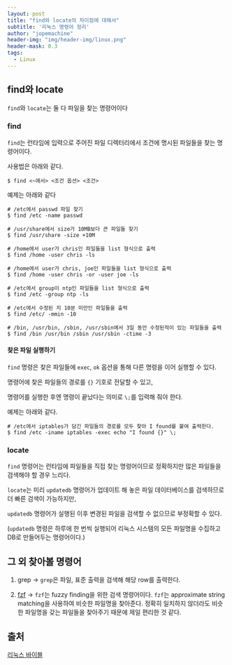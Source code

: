 ```yaml
---
layout: post
title: "find와 locate의 차이점에 대해서"
subtitle: '리눅스 명령어 정리'
author: "jopemachine"
header-img: "img/header-img/linux.png"
header-mask: 0.3
tags:
  - Linux
---
```


## find와 locate

`find`와 `locate`는 둘 다 파일을 찾는 명령어이다

### find

`find`는 런타임에 입력으로 주어진 파일 디렉터리에서 조건에 명시된 파일들을 찾는 명령어이다.

사용법은 아래와 같다.

```shell-script
$ find <~에서> <조건 옵션> <조건> 
```

예제는 아래와 같다

```shell-script
# /etc에서 passwd 파일 찾기
$ find /etc -name passwd

# /usr/share에서 size가 10MB보다 큰 파일들 찾기
$ find /usr/share -size +10M

# /home에서 user가 chris인 파일들을 list 형식으로 출력
$ find /home -user chris -ls

# /home에서 user가 chris, joe인 파일들을 list 형식으로 출력
$ find /home -user chris -or -user joe -ls

# /etc에서 group이 ntp인 파일들을 list 형식으로 출력
$ find /etc -group ntp -ls

# /etc에서 수정된 지 10분 미만인 파일들을 출력
$ find /etc/ -mmin -10

# /bin, /usr/bin, /sbin, /usr/sbin에서 3일 동안 수정된적이 있는 파일들을 출력
$ find /bin /usr/bin /sbin /usr/sbin -ctime -3
```

#### 찾은 파일 실행하기

`find` 명령은 찾은 파일들에 `exec`, `ok` 옵션을 통해 다른 명령을 이어 실행할 수 있다.

명령어에 찾은 파일들의 경로를 `{}` 기호로 전달할 수 있고,

명령어를 실행한 후엔 명령이 끝났다는 의미로 `\;`를 입력해 줘야 한다.

예제는 아래와 같다.

```shell-script
# /etc에서 iptables가 담긴 파일들의 경로를 모두 찾아 I found를 붙여 출력한다.
$ find /etc -iname iptables -exec echo "I found {}" \;
```

### locate

`find` 명령어는 런타임에 파일들을 직접 찾는 명령어이므로 정확하지만 많은 파일들을 검색해야 할 경우 느리다.

`locate`는 미리 `updatedb` 명령어가 업데이트 해 놓은 파일 데이터베이스를 검색하므로 더 빠른 검색이 가능하지만,

`updatedb` 명령어가 실행된 이후 변경된 파일을 검색할 수 없으므로 부정확할 수 있다.

(`updatedb` 명령은 하루에 한 번씩 실행되어 리눅스 시스템의 모든 파일명을 수집하고 DB로 만들어두는 명령어이다.)

## 그 외 찾아볼 명령어

1. grep
-> `grep`은 파일, 표준 출력을 검색해 해당 row를 출력한다.

2. [fzf](https://github.com/junegunn/fzf)
-> `fzf`는 fuzzy finding을 위한 검색 명령어이다. `fzf`는 approximate string matching을 사용하여 비슷한 파일명을 찾아준다.
정확히 일치하지 않더라도 비슷한 파일명을 갖는 파일들을 찾아주기 때문에 제일 편리한 것 같다.


## 출처

[리눅스 바이블](http://www.kyobobook.co.kr/product/detailViewKor.laf?ejkGb=KOR&mallGb=KOR&barcode=9791185890586)


